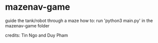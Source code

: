 # mazenav-game
guide the tank/robot through a maze
how to: run 'python3 main.py' in the mazenav-game folder 

credits: Tin Ngo and Duy Pham
